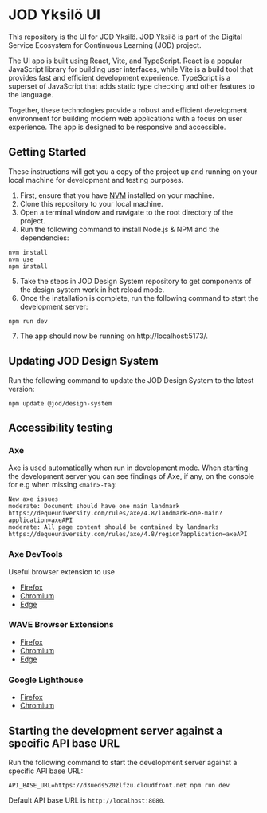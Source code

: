 # JOD Yksilö UI

This repository is the UI for JOD Yksilö. JOD Yksilö is part of the Digital Service Ecosystem for Continuous Learning (JOD) project.

The UI app is built using React, Vite, and TypeScript. React is a popular JavaScript library for building user interfaces, while Vite is a build tool that provides fast and efficient development experience. TypeScript is a superset of JavaScript that adds static type checking and other features to the language.

Together, these technologies provide a robust and efficient development environment for building modern web applications with a focus on user experience. The app is designed to be responsive and accessible.

## Getting Started

These instructions will get you a copy of the project up and running on your local machine for development and testing purposes.

1. First, ensure that you have [NVM](https://github.com/nvm-sh/nvm) installed on your machine.
2. Clone this repository to your local machine.
3. Open a terminal window and navigate to the root directory of the project.
4. Run the following command to install Node.js & NPM and the dependencies:

```shell
nvm install
nvm use
npm install
```

5. Take the steps in JOD Design System repository to get components of the design system work in hot reload mode.
6. Once the installation is complete, run the following command to start the development server:

```shell
npm run dev
```

7. The app should now be running on http://localhost:5173/.

## Updating JOD Design System

Run the following command to update the JOD Design System to the latest version:

```shell
npm update @jod/design-system
```

## Accessibility testing

### Axe

Axe is used automatically when run in development mode.
When starting the development server you can see findings of Axe, if any, on the console for e.g when missing `<main>-tag`:

```
New axe issues
moderate: Document should have one main landmark https://dequeuniversity.com/rules/axe/4.8/landmark-one-main?application=axeAPI
moderate: All page content should be contained by landmarks https://dequeuniversity.com/rules/axe/4.8/region?application=axeAPI
```

### Axe DevTools

Useful browser extension to use

- [Firefox](https://addons.mozilla.org/en-US/firefox/addon/axe-devtools/)
- [Chromium](https://chromewebstore.google.com/detail/axe-devtools-web-accessib/lhdoppojpmngadmnindnejefpokejbdd)
- [Edge](https://microsoftedge.microsoft.com/addons/detail/axe-devtools-web-access/kcenlimkmjjkdfcaleembgmldmnnlfkn)

### WAVE Browser Extensions

- [Firefox](https://addons.mozilla.org/en-US/firefox/addon/wave-accessibility-tool/)
- [Chromium](https://chrome.google.com/webstore/detail/wave-evaluation-tool/jbbplnpkjmmeebjpijfedlgcdilocofh)
- [Edge](https://microsoftedge.microsoft.com/addons/detail/wave-evaluation-tool/khapceneeednkiopkkbgkibbdoajpkoj)

### Google Lighthouse

- [Firefox](https://addons.mozilla.org/en-US/firefox/addon/google-lighthouse/)
- [Chromium](https://chromewebstore.google.com/detail/lighthouse/blipmdconlkpinefehnmjammfjpmpbjk)

## Starting the development server against a specific API base URL

Run the following command to start the development server against a specific API base URL:

```shell
API_BASE_URL=https://d3ueds520zlfzu.cloudfront.net npm run dev
```

Default API base URL is `http://localhost:8080`.

